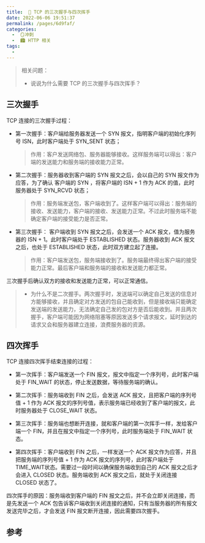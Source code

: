 ```yaml
---
title:  🍏 TCP 的三次握手与四次挥手
date: 2022-06-06 19:51:37
permalink: /pages/6d9faf/
categories:
  -  🪞冲刺
  -  🏙 HTTP 相关
tags:
  - 
---
```

> 相关问题：
>
> + 说说为什么需要 TCP 的三次握手与四次挥手？



## 三次握手


TCP 连接的三次握手过程：

+ 第一次握手：客户端给服务器发送一个 SYN 报文，指明客户端的初始化序列号 ISN，此时客户端处于 SYN_SENT 状态；
	> 作用：客户发送网络包、服务器能够接收。这样服务端可以得出：客户端的发送能力和服务端的接收能力正常。

+ 第二次握手：服务器收到客户端的 SYN 报文之后，会以自己的 SYN 报文作为应答，为了确认 客户端的 SYN ，将客户端的 ISN + 1 作为 ACK 的值，此时服务器处于 SYN_RCVD 状态；
	> 作用：服务端发送包，客户端收到了。这样客户端可以得出：服务端的接收、发送能力，客户端的接收、发送能力正常。不过此时服务端不能确定客户端的接受能力是否正常。

+ 第三次握手： 客户端收到 SYN 报文之后，会发送一个 ACK 报文，值为服务器的 ISN + 1。此时客户端处于 ESTABLISHED 状态。服务器收到 ACK 报文之后，也处于 ESTABLISHED 状态，此时双方建立起了连接。
	> 作用：客户端发送包，服务端接收到了。服务端最终得出客户端的接受能力正常。最后客户端和服务端的接收和发送能力都正常。

三次握手后确认双方的接收和发送能力正常，可以正常通信。

> + 为什么不是二次握手。两次握手时，发送端可以确定自己发送的信息对方能够接收，并且确定对方发送的包自己能收到，但是接收端只能确定发送端的发送能力，无法确定自己发的包对方是否后能收到。并且两次握手，客户端可能因为网络阻塞等原因发送多个请求报文，延时到达的请求又会和服务器建立连接，浪费服务器的资源。



## 四次挥手

TCP 连接四次挥手结束连接的过程：

+ 第一次挥手：客户端发送一个 FIN 报文，报文中指定一个序列号，此时客户端处于 FIN_WAIT 的状态，停止发送数据，等待服务端的确认。

+ 第二次挥手：服务端收到 FIN 之后，会发送 ACK 报文，且把客户端的序列号值 + 1 作为 ACK 报文的序列号值，表示服务端已经收到了客户端的报文，此时服务器处于 CLOSE_WAIT 状态。

+ 第三次挥手：服务端也想断开连接，就和客户端的第一次挥手一样，发给客户端一个 FIN，并且在报文中指定一个序列号，此时服务端处于 FIN_WAIT 状态。

+ 第四次挥手：客户端收到 FIN 之后，一样发送一个 ACK 报文作为应答，并且把服务端的序列号值 + 1 作为 ACK 报文的序列号，此时客户端处于 TIME_WAIT状态。需要过一段时间以确保服务端收到自己的 ACK 报文之后才会进入 CLOSED 状态。服务端收到 ACK 报文之后，就处于关闭连接 CLOSED 状态了。

四次挥手的原因：服务端收到客户端的 FIN 报文之后，并不会立即关闭连接，而是先发送一个 ACK 包告诉客户端收到关闭连接的通知，只有当服务器的所有报文发送完毕之后，才会发送 FIN 报文断开连接，因此需要四次握手。



## 参考


